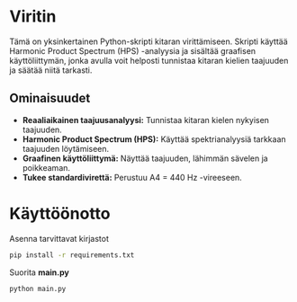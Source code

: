 # Viritin
Tämä on yksinkertainen Python-skripti kitaran virittämiseen. Skripti käyttää Harmonic Product Spectrum (HPS) -analyysia ja sisältää graafisen käyttöliittymän, jonka avulla voit helposti tunnistaa kitaran kielien taajuuden ja säätää niitä tarkasti.


## Ominaisuudet

- **Reaaliaikainen taajuusanalyysi:** Tunnistaa kitaran kielen nykyisen taajuuden.
- **Harmonic Product Spectrum (HPS):** Käyttää spektrianalyysiä tarkkaan taajuuden löytämiseen.
- **Graafinen käyttöliittymä:** Näyttää taajuuden, lähimmän sävelen ja poikkeaman.
- **Tukee standardivirettä:** Perustuu A4 = 440 Hz -vireeseen.

# Käyttöönotto

Asenna tarvittavat kirjastot
```bash
pip install -r requirements.txt
```

Suorita **main.py**
```bash
python main.py
```